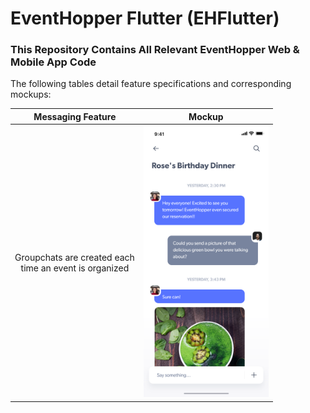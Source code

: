 # EventHopper Flutter (EHFlutter)
### This Repository Contains All Relevant EventHopper Web & Mobile App Code

The following tables detail feature specifications and corresponding mockups:

Messaging Feature             |  Mockup
:-------------------------:|:-------------------------:
Groupchats are created each <br/> time an event is organized |  <img src="docs/Messages.png" alt="drawing" width="200"/>

